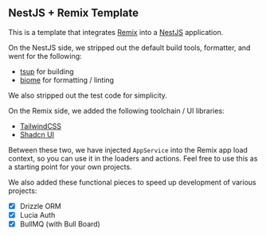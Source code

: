 ## NestJS + Remix Template

This is a template that integrates [Remix](https://remix.run) into a [NestJS](https://nestjs.com) application.

On the NestJS side, we stripped out the default build tools, formatter, and went for the following:
- [tsup](https://tsup.egoist.dev/) for building
- [biome](https://biomejs.dev) for formatting / linting

We also stripped out the test code for simplicity.

On the Remix side, we added the following toolchain / UI libraries:

- [TailwindCSS](https://tailwindcss.com)
- [Shadcn UI](https://ui.shadcn.com)

Between these two, we have injected `AppService` into the Remix app load context, so you can use it in the loaders and actions. Feel free to use this as a starting point for your own projects.

We also added these functional pieces to speed up development of various projects:
- [x] Drizzle ORM
- [x] Lucia Auth
- [x] BullMQ (with Bull Board)
